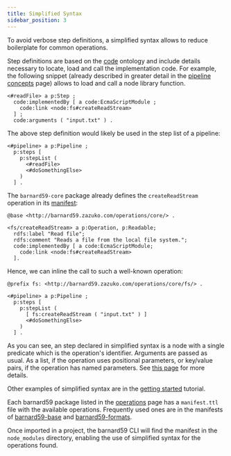 ```yaml
---
title: Simplified Syntax
sidebar_position: 3
---
```


To avoid verbose step definitions, a simplified syntax allows to reduce boilerplate for common operations.

Step definitions are based on the [code](https://code.described.at/) ontology and include details necessary to locate, load and call the implementation code.
For example, the following snippet (already described in greater detail in the [pipeline concepts](pipeline#step) page) allows to load and call a node library function.

```turtle
<#readFile> a p:Step ;
  code:implementedBy [ a code:EcmaScriptModule ;
    code:link <node:fs#createReadStream>
  ] ;
  code:arguments ( "input.txt" ) .
```



The above step definition would likely be used in the step list of a pipeline:

```turtle
<#pipeline> a p:Pipeline ;
  p:steps [
    p:stepList ( 
      <#readFile> 
      <#doSomethingElse> 
    )
  ] .
```

The `barnard59-core` package already defines the `createReadStream` operation in its [manifest](https://github.com/zazuko/barnard59-core/blob/master/manifest.ttl):

```turtle
@base <http://barnard59.zazuko.com/operations/core/> .

<fs/createReadStream> a p:Operation, p:Readable;
  rdfs:label "Read file";
  rdfs:comment "Reads a file from the local file system.";
  code:implementedBy [ a code:EcmaScriptModule;
    code:link <node:fs#createReadStream>
  ].
```

Hence, we can inline the call to such a well-known operation:

```turtle
@prefix fs: <http://barnard59.zazuko.com/operations/core/fs/> .

<#pipeline> a p:Pipeline ;
  p:steps [
    p:stepList ( 
      [ fs:createReadStream ( "input.txt" ) ]
      <#doSomethingElse> 
    )
  ] .
```

As you can see, an step declared in simplified syntax is a node with a single predicate which is the operation's identifier. 
Arguments are passed as usual. As a list, if the operation uses positional parameters, or key/value pairs, if the operation has named parameters.
See [this page](./pipeline) for more details.

Other examples of simplified syntax are in the [getting started](../tutorial/first-pipeline) tutorial.

Each barnard59 package listed in the [operations](./operations) page has a `manifest.ttl` file with the available operations.
Frequently used ones are in the manifests of [barnard59-base](https://github.com/zazuko/barnard59-base/blob/master/manifest.ttl) and [barnard59-formats](https://github.com/zazuko/barnard59-formats/blob/master/manifest.ttl).


Once imported in a project, the barnard59 CLI will find the manifest in the `node_modules` directory, enabling the use of simplified syntax for the operations found.
